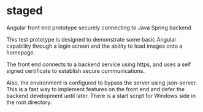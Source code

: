 # staged
Angular front end prototype securely connecting to Java Spring backend

This test prototype is designed to demonstrate some basic Angular capability through a login screen and
the ability to load images onto a homepage.

The front end connects to a backend service using https, and uses a self signed certificate to
establish secure communications.

Also, the environment is configured to bypass the server using json-server.  This is a fast way
to implement features on the front end and defer the backend development until later.
There is a start script for Windows side in the root directory.

